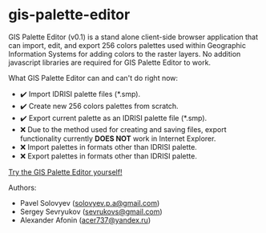 # gis-palette-editor

GIS Palette Editor (v0.1) is a stand alone client-side browser application that can import, edit, and export 256 colors palettes used within Geographic Information Systems for adding colors to the raster layers. No addition javascript libraries are required for GIS Palette Editor to work.

What GIS Palette Editor can and can't do right now:
* :heavy_check_mark: Import IDRISI palette files (*.smp).
* :heavy_check_mark: Create new 256 colors palettes from scratch.
* :heavy_check_mark: Export current palette as an IDRISI palette file (*.smp).
 * :x: Due to the method used for creating and saving files, export functionality currently **DOES NOT** work in Internet Explorer.
* :x: Import palettes in formats other than IDRISI palette.
* :x: Export palettes in formats other than IDRISI palette.

[Try the GIS Palette Editor yourself!](http://app.o-gis.org/PaletteEditor/GIS_PaletteEditor.html)

Authors:
- Pavel Solovyev (solovyev.p.a@gmail.com)
- Sergey Sevryukov (sevrukovs@gmail.com)
- Alexander Afonin (acer737@yandex.ru)
